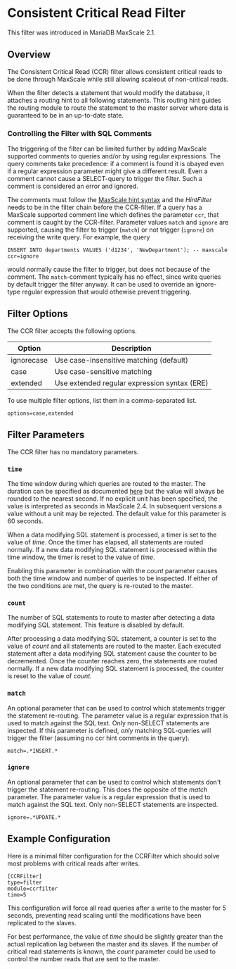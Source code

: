 # Consistent Critical Read Filter

This filter was introduced in MariaDB MaxScale 2.1.

## Overview

The Consistent Critical Read (CCR) filter allows consistent critical reads to be
done through MaxScale while still allowing scaleout of non-critical reads.

When the filter detects a statement that would modify the database, it attaches
a routing hint to all following statements. This routing hint guides the routing
module to route the statement to the master server where data is guaranteed to
be in an up-to-date state.

### Controlling the Filter with SQL Comments

The triggering of the filter can be limited further by adding MaxScale supported
comments to queries and/or by using regular expressions. The query comments take
precedence: if a comment is found it is obayed even if a regular expression
parameter might give a different result. Even a comment cannot cause a
SELECT-query to trigger the filter. Such a comment is considered an error and
ignored.

The comments must follow the [MaxScale hint syntax](../Reference/Hint-Syntax.md)
and the *HintFilter* needs to be in the filter chain before the CCR-filter. If a
query has a MaxScale supported comment line which defines the parameter `ccr`,
that comment is caught by the  CCR-filter. Parameter values `match` and `ignore`
are supported, causing the filter to trigger (`match`) or not trigger (`ignore`)
on receiving the write query. For example, the query
```
INSERT INTO departments VALUES ('d1234', 'NewDepartment'); -- maxscale ccr=ignore
```
would normally cause the filter to trigger, but does not because of the
comment. The `match`-comment typically has no effect, since write queries by
default trigger the filter anyway. It can be used to override an ignore-type
regular expression that would othewise prevent triggering.

## Filter Options

The CCR filter accepts the following options.

|Option     |Description                                 |
|-----------|--------------------------------------------|
|ignorecase |Use case-insensitive matching (default)     |
|case       |Use case-sensitive matching                 |
|extended   |Use extended regular expression syntax (ERE)|

To use multiple filter options, list them in a comma-separated list.

```
options=case,extended
```

## Filter Parameters

The CCR filter has no mandatory parameters.

### `time`

The time window during which queries are routed to the master. The duration
can be specified as documented
[here](Getting-Started/Configuration-Guide.md#durations)
but the value  will always be rounded to the nearest second.
If no explicit unit has been specified, the value is interpreted as seconds
in MaxScale 2.4. In subsequent versions a value without a unit may be rejected.
The default value for this parameter is 60 seconds.

When a data modifying SQL statement is processed, a timer is set to the value of
_time_. Once the timer has elapsed, all statements are routed normally. If a new
data modifying SQL statement is processed within the time window, the timer is
reset to the value of _time_.

Enabling this parameter in combination with the _count_ parameter causes both
the time window and number of queries to be inspected. If either of the two
conditions are met, the query is re-routed to the master.

### `count`

The number of SQL statements to route to master after detecting a data modifying
SQL statement. This feature is disabled by default.

After processing a data modifying SQL statement, a counter is set to the value
of _count_ and all statements are routed to the master. Each executed statement
after a data modifying SQL statement cause the counter to be decremented. Once
the counter reaches zero, the statements are routed normally. If a new data
modifying SQL statement is processed, the counter is reset to the value of
_count_.

### `match`

An optional parameter that can be used to control which statements trigger the
statement re-routing. The parameter value is a regular expression that is used
to match against the SQL text. Only non-SELECT statements are inspected. If this
parameter is defined, *only* matching SQL-queries will trigger the filter
(assuming no ccr hint comments in the query).

```
match=.*INSERT.*
```

### `ignore`

An optional parameter that can be used to control which statements don't trigger
the statement re-routing. This does the opposite of the _match_ parameter. The
parameter value is a regular expression that is used to match against the SQL
text. Only non-SELECT statements are inspected.

```
ignore=.*UPDATE.*
```

## Example Configuration

Here is a minimal filter configuration for the CCRFilter which should solve most
problems with critical reads after writes.

```
[CCRFilter]
type=filter
module=ccrfilter
time=5
```

This configuration will force all read queries after a write to the master for 5
seconds, preventing read scaling until the modifications have been replicated to
the slaves.

For best performance, the value of _time_ should be slightly greater than the
actual replication lag between the master and its slaves. If the number of
critical read statements is known, the _count_ parameter could be used to
control the number reads that are sent to the master.

